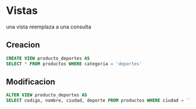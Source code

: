 # Vistas

una vista reemplaza a una consulta

## Creacion

```sql
CREATE VIEW producto_deportes AS
SELECT * FROM productos WHERE categoria = 'deportes'
```

## Modificacion
```sql
ALTER VIEW producto_deportes AS
SELECT codigo, nombre, ciudad, deporte FROM productos WHERE ciudad = 'lima'
```
